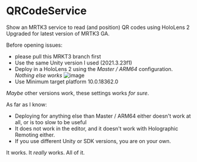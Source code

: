 # QRCodeService
Show an MRTK3 service to read (and position) QR codes using HoloLens 2
Upgraded for latest version of MRTK3 GA.

Before opening issues:
- please pull this MRKT3 branch first
- Use the same Unity version I used (2021.3.23f1)
- Deploy in a HoloLens 2 using the _Master / ARM64_ configuration. _Nothing else works_
![image](https://github.com/LocalJoost/QRCodeService/assets/4129183/40002624-ffbf-4e59-abb5-b486c69eb97e)
- Use Minimum target platform 10.0.18362.0

_Maybe_ other versions work, these settings works _for sure_.

As far as I know:
- Deploying for anything else than Master / ARM64 either doesn't work at all, or is too slow to be useful
- It does not work in the editor, and it doesn't work with Holographic Remoting either.
- If you use different Unity or SDK versions, you are on your own. 

It works. It _really_ works. All of it. 
